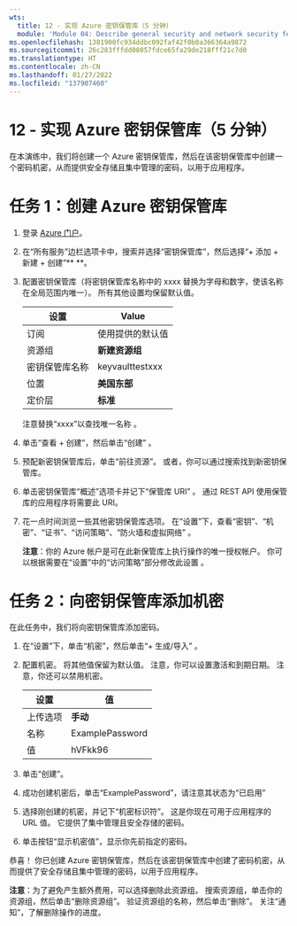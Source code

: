 ```yaml
---
wts:
  title: 12 - 实现 Azure 密钥保管库（5 分钟）
  module: 'Module 04: Describe general security and network security features'
ms.openlocfilehash: 1381900fc934ddbc092faf42f0b0a366364a9872
ms.sourcegitcommit: 26c283fffdd08057fdce65fa29de218fff21c7d0
ms.translationtype: HT
ms.contentlocale: zh-CN
ms.lasthandoff: 01/27/2022
ms.locfileid: "137907460"
---
```

# <a name="12---implement-azure-key-vault-5-min"></a>12 - 实现 Azure 密钥保管库（5 分钟）

在本演练中，我们将创建一个 Azure 密钥保管库，然后在该密钥保管库中创建一个密码机密，从而提供安全存储且集中管理的密码，以用于应用程序。

# <a name="task-1-create-an-azure-key-vault"></a>任务 1：创建 Azure 密钥保管库 

1. 登录 [Azure 门户](https://portal.azure.com)。

2. 在“所有服务”边栏选项卡中，搜索并选择“密钥保管库”，然后选择“+ 添加 + 新建 + 创建”** **。

3. 配置密钥保管库（将密钥保管库名称中的 xxxx 替换为字母和数字，使该名称在全局范围内唯一）。 所有其他设置均保留默认值。

    | 设置 | Value | 
    | --- | --- |
    | 订阅 | 使用提供的默认值 |
    | 资源组 | **新建资源组** |
    | 密钥保管库名称 | keyvaulttestxxx |
    | 位置 | **美国东部** |
    | 定价层 | **标准** |
    
    注意替换“xxxx”以查找唯一名称 。
4. 单击“查看 + 创建”，然后单击“创建” 。 

5. 预配新密钥保管库后，单击“前往资源”。 或者，你可以通过搜索找到新密钥保管库。 

6. 单击密钥保管库“概述”选项卡并记下“保管库 URI” 。 通过 REST API 使用保管库的应用程序将需要此 URI。

7. 花一点时间浏览一些其他密钥保管库选项。 在“设置”下，查看“密钥”、“机密”、“证书”、“访问策略”、“防火墙和虚拟网络”     。

    **注意**：你的 Azure 帐户是可在此新保管库上执行操作的唯一授权帐户。 你可以根据需要在“设置”中的“访问策略”部分修改此设置 。

# <a name="task-2-add-a-secret-to-the-key-vault"></a>任务 2：向密钥保管库添加机密
        
在此任务中，我们将向密钥保管库添加密码。 

1. 在“设置”下，单击“机密”，然后单击“+ 生成/导入”  。

2. 配置机密。 将其他值保留为默认值。 注意，你可以设置激活和到期日期。 注意，你还可以禁用机密。

    | 设置 | 值 | 
    | --- | --- |
    | 上传选项 | **手动** |
    | 名称 | ExamplePassword |
    | 值 | hVFkk96 |

3. 单击“创建”。

4. 成功创建机密后，单击“ExamplePassword”，请注意其状态为“已启用” 

5. 选择刚创建的机密，并记下“机密标识符”。 这是你现在可用于应用程序的 URL 值。 它提供了集中管理且安全存储的密码。 

6. 单击按钮“显示机密值”，显示你先前指定的密码。


恭喜！ 你已创建 Azure 密钥保管库，然后在该密钥保管库中创建了密码机密，从而提供了安全存储且集中管理的密码，以用于应用程序。

**注意**：为了避免产生额外费用，可以选择删除此资源组。 搜索资源组，单击你的资源组，然后单击“删除资源组”。 验证资源组的名称，然后单击“删除”。 关注“通知”，了解删除操作的进度。
